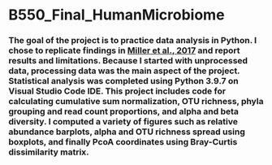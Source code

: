 # B550_Final_HumanMicrobiome

### The goal of the project is to practice data analysis in Python. I chose to replicate findings in [Miller et al., 2017](https://microbiomejournal.biomedcentral.com/articles/10.1186/s40168-017-0228-z) and report results and limitations. Because I started with unprocessed data, processing data was the main aspect of the project. Statistical analysis was completed using Python 3.9.7 on Visual Studio Code IDE. This project includes code for calculating cumulative sum normalization, OTU richness, phyla grouping and read count proportions, and alpha and beta diversity. I computed a variety of figures such as relative abundance barplots, alpha and OTU richness spread using boxplots, and finally PcoA coordinates using Bray-Curtis dissimilarity matrix.

